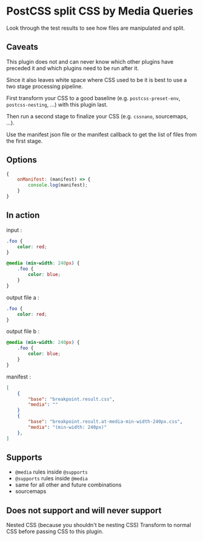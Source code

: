 # PostCSS split CSS by Media Queries

Look through the test results to see how files are manipulated and split.

## Caveats

This plugin does not and can never know which other plugins have preceded it and which plugins need to be run after it.

Since it also leaves white space where CSS used to be it is best to use a two stage processing pipeline.

First transform your CSS to a good baseline (e.g. `postcss-preset-env`, `postcss-nesting`, ...) with this plugin last.

Then run a second stage to finalize your CSS (e.g. `cssnano`, sourcemaps, ...).

Use the manifest json file or the manifest callback to get the list of files from the first stage.

## Options

```js
{
	onManifest: (manifest) => {
		console.log(manifest);
	}
}
```

## In action

input : 

```css
.foo {
	color: red;
}

@media (min-width: 240px) {
	.foo {
		color: blue;
	}
}
```

output file a :

```css
.foo {
	color: red;
}
```

output file b :

```css
@media (min-width: 240px) {
	.foo {
		color: blue;
	}
}
```

manifest :

```json
[
    {
        "base": "breakpoint.result.css",
        "media": ""
    }
    {
        "base": "breakpoint.result.at-media-min-width-240px.css",
        "media": "(min-width: 240px)"
    },
]
```

## Supports

- `@media` rules inside `@supports`
- `@supports` rules inside `@media`
- same for all other and future combinations
- sourcemaps

## Does not support and will never support

Nested CSS (because you shouldn't be nesting CSS)
Transform to normal CSS before passing CSS to this plugin.
